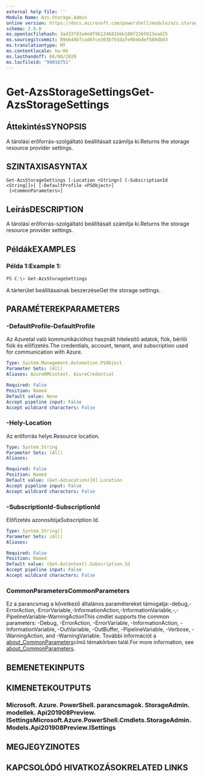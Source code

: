 ```yaml
---
external help file: ''
Module Name: Azs.Storage.Admin
online version: https://docs.microsoft.com/powershell/module/azs.storage.admin/get-azsstoragesettings
schema: 2.0.0
ms.openlocfilehash: 3ad33f83a4e8f96124682bbb189f210f813ead25
ms.sourcegitcommit: 09eb4dbfcad6fce303b793dafe9bebdef589db03
ms.translationtype: MT
ms.contentlocale: hu-HU
ms.lasthandoff: 08/08/2020
ms.locfileid: "94016751"
---
```

# <span data-ttu-id="414e7-101">Get-AzsStorageSettings</span><span class="sxs-lookup"><span data-stu-id="414e7-101">Get-AzsStorageSettings</span></span>

## <span data-ttu-id="414e7-102">Áttekintés</span><span class="sxs-lookup"><span data-stu-id="414e7-102">SYNOPSIS</span></span>
<span data-ttu-id="414e7-103">A tárolási erőforrás-szolgáltató beállításait számítja ki.</span><span class="sxs-lookup"><span data-stu-id="414e7-103">Returns the storage resource provider settings.</span></span>

## <span data-ttu-id="414e7-104">SZINTAXISA</span><span class="sxs-lookup"><span data-stu-id="414e7-104">SYNTAX</span></span>

```
Get-AzsStorageSettings [-Location <String>] [-SubscriptionId <String[]>] [-DefaultProfile <PSObject>]
 [<CommonParameters>]
```

## <span data-ttu-id="414e7-105">Leírás</span><span class="sxs-lookup"><span data-stu-id="414e7-105">DESCRIPTION</span></span>
<span data-ttu-id="414e7-106">A tárolási erőforrás-szolgáltató beállításait számítja ki.</span><span class="sxs-lookup"><span data-stu-id="414e7-106">Returns the storage resource provider settings.</span></span>

## <span data-ttu-id="414e7-107">Példák</span><span class="sxs-lookup"><span data-stu-id="414e7-107">EXAMPLES</span></span>

### <span data-ttu-id="414e7-108">Példa 1:</span><span class="sxs-lookup"><span data-stu-id="414e7-108">Example 1:</span></span>
```powershell
PS C:\> Get-AzsStorageSettings
```

<span data-ttu-id="414e7-109">A tárterület beállításainak beszerzése</span><span class="sxs-lookup"><span data-stu-id="414e7-109">Get the storage settings.</span></span>

## <span data-ttu-id="414e7-110">PARAMÉTEREK</span><span class="sxs-lookup"><span data-stu-id="414e7-110">PARAMETERS</span></span>

### <span data-ttu-id="414e7-111">-DefaultProfile</span><span class="sxs-lookup"><span data-stu-id="414e7-111">-DefaultProfile</span></span>
<span data-ttu-id="414e7-112">Az Azuretal való kommunikációhoz használt hitelesítő adatok, fiók, bérlői fiók és előfizetés.</span><span class="sxs-lookup"><span data-stu-id="414e7-112">The credentials, account, tenant, and subscription used for communication with Azure.</span></span>

```yaml
Type: System.Management.Automation.PSObject
Parameter Sets: (All)
Aliases: AzureRMContext, AzureCredential

Required: False
Position: Named
Default value: None
Accept pipeline input: False
Accept wildcard characters: False

```

### <span data-ttu-id="414e7-113">-Hely</span><span class="sxs-lookup"><span data-stu-id="414e7-113">-Location</span></span>
<span data-ttu-id="414e7-114">Az erőforrás helye.</span><span class="sxs-lookup"><span data-stu-id="414e7-114">Resource location.</span></span>

```yaml
Type: System.String
Parameter Sets: (All)
Aliases:

Required: False
Position: Named
Default value: (Get-AzLocation)[0].Location
Accept pipeline input: False
Accept wildcard characters: False

```

### <span data-ttu-id="414e7-115">-SubscriptionId</span><span class="sxs-lookup"><span data-stu-id="414e7-115">-SubscriptionId</span></span>
<span data-ttu-id="414e7-116">Előfizetés azonosítója</span><span class="sxs-lookup"><span data-stu-id="414e7-116">Subscription Id.</span></span>

```yaml
Type: System.String[]
Parameter Sets: (All)
Aliases:

Required: False
Position: Named
Default value: (Get-AzContext).Subscription.Id
Accept pipeline input: False
Accept wildcard characters: False

```

### <span data-ttu-id="414e7-117">CommonParameters</span><span class="sxs-lookup"><span data-stu-id="414e7-117">CommonParameters</span></span>
<span data-ttu-id="414e7-118">Ez a parancsmag a következő általános paramétereket támogatja:-debug,-ErrorAction,-ErrorVariable,-InformationAction,-InformationVariable,-,-PipelineVariable-WarningAction</span><span class="sxs-lookup"><span data-stu-id="414e7-118">This cmdlet supports the common parameters: -Debug, -ErrorAction, -ErrorVariable, -InformationAction, -InformationVariable, -OutVariable, -OutBuffer, -PipelineVariable, -Verbose, -WarningAction, and -WarningVariable.</span></span> <span data-ttu-id="414e7-119">További információt a [about_CommonParameters](http://go.microsoft.com/fwlink/?LinkID=113216)című témakörben talál.</span><span class="sxs-lookup"><span data-stu-id="414e7-119">For more information, see [about_CommonParameters](http://go.microsoft.com/fwlink/?LinkID=113216).</span></span>

## <span data-ttu-id="414e7-120">BEMENETEK</span><span class="sxs-lookup"><span data-stu-id="414e7-120">INPUTS</span></span>

## <span data-ttu-id="414e7-121">KIMENETEK</span><span class="sxs-lookup"><span data-stu-id="414e7-121">OUTPUTS</span></span>

### <span data-ttu-id="414e7-122">Microsoft. Azure. PowerShell. parancsmagok. StorageAdmin. modellek. Api201908Preview. ISettings</span><span class="sxs-lookup"><span data-stu-id="414e7-122">Microsoft.Azure.PowerShell.Cmdlets.StorageAdmin.Models.Api201908Preview.ISettings</span></span>



## <span data-ttu-id="414e7-123">MEGJEGYZI</span><span class="sxs-lookup"><span data-stu-id="414e7-123">NOTES</span></span>

## <span data-ttu-id="414e7-124">KAPCSOLÓDÓ HIVATKOZÁSOK</span><span class="sxs-lookup"><span data-stu-id="414e7-124">RELATED LINKS</span></span>

